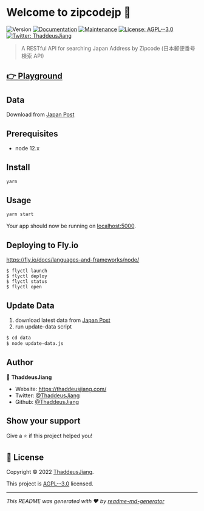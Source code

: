 # Welcome to zipcodejp 👋

![Version](https://img.shields.io/badge/version-0.1.0-blue.svg?cacheSeconds=2592000)
[![Documentation](https://img.shields.io/badge/documentation-yes-brightgreen.svg)](https://github.com/ThaddeusJiang/ZipcodeJP#readme)
[![Maintenance](https://img.shields.io/badge/Maintained%3F-yes-green.svg)](https://github.com/ThaddeusJiang/ZipcodeJP/graphs/commit-activity)
[![License: AGPL--3.0](https://img.shields.io/github/license/ThaddeusJiang/zipcodejp)](https://github.com/ThaddeusJiang/ZipcodeJP/blob/main/LICENSE)
[![Twitter: ThaddeusJiang](https://img.shields.io/twitter/follow/ThaddeusJiang.svg?style=social)](https://twitter.com/ThaddeusJiang)

> A RESTful API for searching Japan Address by Zipcode
> (日本郵便番号検索 API)

## [👉 Playground](https://zipcodejp.fly.dev)

## Data

Download from [Japan Post](https://www.post.japanpost.jp/zipcode/dl/kogaki-zip.html)

## Prerequisites

- node 12.x

## Install

```sh
yarn
```

## Usage

```sh
yarn start
```

Your app should now be running on [localhost:5000](http://localhost:5000/).

## Deploying to Fly.io

https://fly.io/docs/languages-and-frameworks/node/

```
$ flyctl launch
$ flyctl deploy
$ flyctl status
$ flyctl open
```

## Update Data

1. download latest data from [Japan Post](https://www.post.japanpost.jp/zipcode/dl/kogaki-zip.html)
2. run update-data script

```sh
$ cd data
$ node update-data.js
```

## Author

👤 **ThaddeusJiang**

- Website: https://thaddeusjiang.com/
- Twitter: [@ThaddeusJiang](https://twitter.com/ThaddeusJiang)
- Github: [@ThaddeusJiang](https://github.com/ThaddeusJiang)

## Show your support

Give a ⭐️ if this project helped you!

## 📝 License

Copyright © 2022 [ThaddeusJiang](https://github.com/ThaddeusJiang).

This project is [AGPL--3.0](https://github.com/ThaddeusJiang/ZipcodeJP/blob/main/LICENSE) licensed.

---

_This README was generated with ❤️ by [readme-md-generator](https://github.com/kefranabg/readme-md-generator)_
